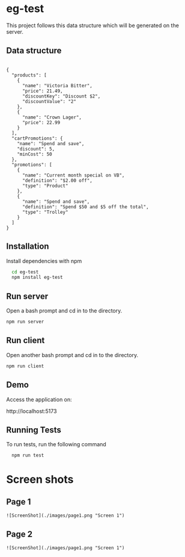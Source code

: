 # eg-test

This project follows this data structure which will be generated on the server.

## Data structure

```data structure

{
  "products": [
    {
      "name": "Victoria Bitter",
      "price": 21.49,
      "discountKey": "Discount $2",
      "discountValue": "2"
    },
    {
      "name": "Crown Lager",
      "price": 22.99
    }
  ],
  "cartPromotions": {
    "name": "Spend and save",
    "discount": 5,
    "minCost": 50
  },
  "promotions": [
    {
      "name": "Current month special on VB",
      "definition": "$2.00 off",
      "type": "Product"
    },
    {
      "name": "Spend and save",
      "definition": "Spend $50 and $5 off the total",
      "type": "Trolley"
    }
  ]
}

```

## Installation

Install dependencies with npm

```bash
  cd eg-test
  npm install eg-test
```

## Run server

Open a bash prompt and cd in to the directory.

```bash
npm run server
```

## Run client

Open another bash prompt and cd in to the directory.

```bash
npm run client
```

## Demo

Access the application on:

http://localhost:5173

## Running Tests

To run tests, run the following command

```bash
  npm run test
```

# Screen shots
## Page 1
```
![ScreenShot](./images/page1.png "Screen 1")
```
## Page 2
```
![ScreenShot](./images/page1.png "Screen 1")
```
